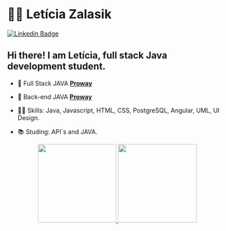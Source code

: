 # :man_technologist: Letícia Zalasik

[![Linkedin Badge](https://img.shields.io/badge/-LinkedIn-blue?style=for-the-badge&logo=Linkedin&logoColor=white&link=https://www.linkedin.com/in/guilherme-araújo-silva-7906b380/)](https://www.linkedin.com/in/leticiazalasik/)

## Hi there! I am Letícia, full stack Java development student. 

- :blue_heart: Full Stack JAVA [**Proway**](https://www.linkedin.com/company/prowayinfo/)
- :blue_heart: Back-end JAVA [**Proway**](https://www.linkedin.com/company/entra21blusoft/)

- :office_worker: Skills: Java, Javascript, HTML, CSS, PostgreSQL, Angular, UML, UI Design.
- :books: Studing: API`s and JAVA. 

<div align="center">
  <a href="https://github.com/leticiazalasik">
  <img height="180em" src="https://github-readme-stats.vercel.app/api?username=leticiazalasik&show_icons=true&theme=dracula&include_all_commits=true&count_private=true"/>
  <img height="180em" src="https://github-readme-stats.vercel.app/api/top-langs/?username=leticiazalasik&layout=compact&langs_count=7&theme=dracula"/>
</div>
